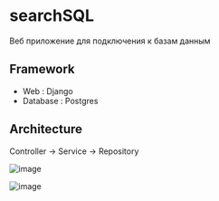 # searchSQL

Веб приложение для подключения к базам данным

## Framework

- Web : Django
- Database : Postgres

## Architecture

Controller -> Service -> Repository

![image](https://github.com/MorZLE/searchSQL/assets/122459662/f090954f-06b1-4728-b4fe-29ec422ce55e)


![image](https://github.com/MorZLE/searchSQL/assets/122459662/9505e0d3-ee22-474f-a909-ec68bb800418)
